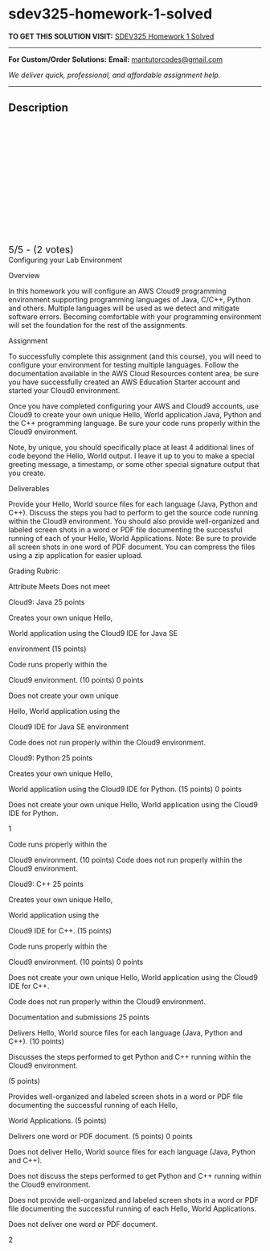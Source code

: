 # sdev325-homework-1-solved
**TO GET THIS SOLUTION VISIT:** [SDEV325 Homework 1 Solved](https://mantutor.com/product/sdev325-homework-1-solved/)


---

**For Custom/Order Solutions:** **Email:** mantutorcodes@gmail.com  

*We deliver quick, professional, and affordable assignment help.*

---

<h2>Description</h2>



<div class="kk-star-ratings kksr-auto kksr-align-center kksr-valign-top" data-payload="{&quot;align&quot;:&quot;center&quot;,&quot;id&quot;:&quot;113876&quot;,&quot;slug&quot;:&quot;default&quot;,&quot;valign&quot;:&quot;top&quot;,&quot;ignore&quot;:&quot;&quot;,&quot;reference&quot;:&quot;auto&quot;,&quot;class&quot;:&quot;&quot;,&quot;count&quot;:&quot;2&quot;,&quot;legendonly&quot;:&quot;&quot;,&quot;readonly&quot;:&quot;&quot;,&quot;score&quot;:&quot;5&quot;,&quot;starsonly&quot;:&quot;&quot;,&quot;best&quot;:&quot;5&quot;,&quot;gap&quot;:&quot;4&quot;,&quot;greet&quot;:&quot;Rate this product&quot;,&quot;legend&quot;:&quot;5\/5 - (2 votes)&quot;,&quot;size&quot;:&quot;24&quot;,&quot;title&quot;:&quot;SDEV325 Homework 1 Solved&quot;,&quot;width&quot;:&quot;138&quot;,&quot;_legend&quot;:&quot;{score}\/{best} - ({count} {votes})&quot;,&quot;font_factor&quot;:&quot;1.25&quot;}">

<div class="kksr-stars">

<div class="kksr-stars-inactive">
            <div class="kksr-star" data-star="1" style="padding-right: 4px">


<div class="kksr-icon" style="width: 24px; height: 24px;"></div>
        </div>
            <div class="kksr-star" data-star="2" style="padding-right: 4px">


<div class="kksr-icon" style="width: 24px; height: 24px;"></div>
        </div>
            <div class="kksr-star" data-star="3" style="padding-right: 4px">


<div class="kksr-icon" style="width: 24px; height: 24px;"></div>
        </div>
            <div class="kksr-star" data-star="4" style="padding-right: 4px">


<div class="kksr-icon" style="width: 24px; height: 24px;"></div>
        </div>
            <div class="kksr-star" data-star="5" style="padding-right: 4px">


<div class="kksr-icon" style="width: 24px; height: 24px;"></div>
        </div>
    </div>

<div class="kksr-stars-active" style="width: 138px;">
            <div class="kksr-star" style="padding-right: 4px">


<div class="kksr-icon" style="width: 24px; height: 24px;"></div>
        </div>
            <div class="kksr-star" style="padding-right: 4px">


<div class="kksr-icon" style="width: 24px; height: 24px;"></div>
        </div>
            <div class="kksr-star" style="padding-right: 4px">


<div class="kksr-icon" style="width: 24px; height: 24px;"></div>
        </div>
            <div class="kksr-star" style="padding-right: 4px">


<div class="kksr-icon" style="width: 24px; height: 24px;"></div>
        </div>
            <div class="kksr-star" style="padding-right: 4px">


<div class="kksr-icon" style="width: 24px; height: 24px;"></div>
        </div>
    </div>
</div>


<div class="kksr-legend" style="font-size: 19.2px;">
            5/5 - (2 votes)    </div>
    </div>
Configuring your Lab Environment

Overview

In this homework you will configure an AWS Cloud9 programming environment supporting programming languages of Java, C/C++, Python and others. Multiple languages will be used as we detect and mitigate software errors. Becoming comfortable with your programming environment will set the foundation for the rest of the assignments.

Assignment

To successfully complete this assignment (and this course), you will need to configure your environment for testing multiple languages. Follow the documentation available in the AWS Cloud Resources content area, be sure you have successfully created an AWS Education Starter account and started your Cloud0 environment.

Once you have completed configuring your AWS and Cloud9 accounts, use Cloud9 to create your own unique Hello, World application Java, Python and the C++ programming language. Be sure your code runs properly within the Cloud9 environment.

Note, by unique, you should specifically place at least 4 additional lines of code beyond the Hello, World output. I leave it up to you to make a special greeting message, a timestamp, or some other special signature output that you create.

Deliverables

Provide your Hello, World source files for each language (Java, Python and C++). Discuss the steps you had to perform to get the source code running within the Cloud9 environment. You should also provide well-organized and labeled screen shots in a word or PDF file documenting the successful running of each of your Hello, World Applications. Note: Be sure to provide all screen shots in one word of PDF document. You can compress the files using a zip application for easier upload.

Grading Rubric:

Attribute Meets Does not meet

Cloud9: Java 25 points

Creates your own unique Hello,

World application using the Cloud9 IDE for Java SE

environment (15 points)

Code runs properly within the

Cloud9 environment. (10 points) 0 points

Does not create your own unique

Hello, World application using the

Cloud9 IDE for Java SE environment

Code does not run properly within the Cloud9 environment.

Cloud9: Python 25 points

Creates your own unique Hello,

World application using the Cloud9 IDE for Python. (15 points) 0 points

Does not create your own unique Hello, World application using the Cloud9 IDE for Python.

1

Code runs properly within the

Cloud9 environment. (10 points) Code does not run properly within the Cloud9 environment.

Cloud9: C++ 25 points

Creates your own unique Hello,

World application using the

Cloud9 IDE for C++. (15 points)

Code runs properly within the

Cloud9 environment. (10 points) 0 points

Does not create your own unique Hello, World application using the Cloud9 IDE for C++.

Code does not run properly within the Cloud9 environment.

Documentation and submissions 25 points

Delivers Hello, World source files for each language (Java, Python and C++). (10 points)

Discusses the steps performed to get Python and C++ running within the Cloud9 environment.

(5 points)

Provides well-organized and labeled screen shots in a word or PDF file documenting the successful running of each Hello,

World Applications. (5 points)

Delivers one word or PDF document. (5 points) 0 points

Does not deliver Hello, World source files for each language (Java, Python and C++).

Does not discuss the steps performed to get Python and C++ running within the Cloud9 environment.

Does not provide well-organized and labeled screen shots in a word or PDF file documenting the successful running of each Hello, World Applications.

Does not deliver one word or PDF document.

2
